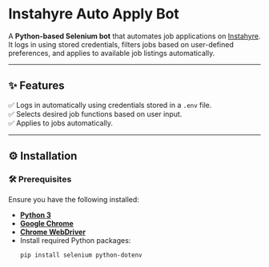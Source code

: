 # **Instahyre Auto Apply Bot**  
A **Python-based Selenium bot** that automates job applications on [Instahyre](https://www.instahyre.com). It logs in using stored credentials, filters jobs based on user-defined preferences, and applies to available job listings automatically.  

---

## **✨ Features**  
✅ Logs in automatically using credentials stored in a `.env` file.  
✅ Selects desired job functions based on user input.  
✅ Applies to jobs automatically.  

---

## **⚙️ Installation**  

### **🛠 Prerequisites**  
Ensure you have the following installed:  
- **[Python 3](https://www.python.org/downloads/)**  
- **[Google Chrome](https://www.google.com/chrome/)**  
- **[Chrome WebDriver](https://chromedriver.chromium.org/downloads)**  
- Install required Python packages:  
  ```bash
  pip install selenium python-dotenv
